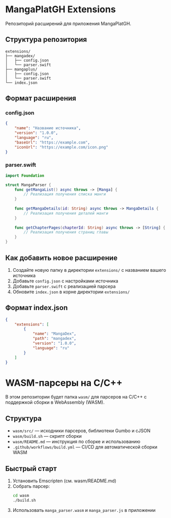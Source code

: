 # MangaPlatGH Extensions

Репозиторий расширений для приложения MangaPlatGH.

## Структура репозитория

```
extensions/
├── mangadex/
│   ├── config.json
│   └── parser.swift
├── mangaplus/
│   ├── config.json
│   └── parser.swift
└── index.json
```

## Формат расширения

### config.json
```json
{
    "name": "Название источника",
    "version": "1.0.0",
    "language": "ru",
    "baseUrl": "https://example.com",
    "iconUrl": "https://example.com/icon.png"
}
```

### parser.swift
```swift
import Foundation

struct MangaParser {
    func getMangaList() async throws -> [Manga] {
        // Реализация получения списка манги
    }
    
    func getMangaDetails(id: String) async throws -> MangaDetails {
        // Реализация получения деталей манги
    }
    
    func getChapterPages(chapterId: String) async throws -> [String] {
        // Реализация получения страниц главы
    }
}
```

## Как добавить новое расширение

1. Создайте новую папку в директории `extensions/` с названием вашего источника
2. Добавьте `config.json` с настройками источника
3. Добавьте `parser.swift` с реализацией парсера
4. Обновите `index.json` в корне директории `extensions/`

## Формат index.json
```json
{
    "extensions": [
        {
            "name": "MangaDex",
            "path": "mangadex",
            "version": "1.0.0",
            "language": "ru"
        }
    ]
}
```

# WASM-парсеры на C/C++

В этом репозитории будет папка `wasm/` для парсеров на C/C++ с поддержкой сборки в WebAssembly (WASM).

## Структура

- `wasm/src/` — исходники парсеров, библиотеки Gumbo и cJSON
- `wasm/build.sh` — скрипт сборки
- `wasm/README.md` — инструкция по сборке и использованию
- `.github/workflows/build.yml` — CI/CD для автоматической сборки WASM

## Быстрый старт

1. Установить Emscripten (см. wasm/README.md)
2. Собрать парсер:
   ```sh
   cd wasm
   ./build.sh
   ```
3. Использовать `manga_parser.wasm` и `manga_parser.js` в приложении 
